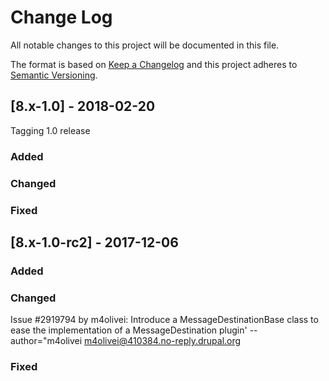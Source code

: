 # Change Log
All notable changes to this project will be documented in this file.

The format is based on [Keep a Changelog](http://keepachangelog.com/)
and this project adheres to [Semantic Versioning](http://semver.org/).


## [8.x-1.0] - 2018-02-20
  Tagging 1.0 release

### Added
 
### Changed

### Fixed



## [8.x-1.0-rc2] - 2017-12-06

### Added
 
### Changed
Issue #2919794 by m4olivei: Introduce a MessageDestinationBase class to ease the implementation of a MessageDestination plugin' --author="m4olivei <m4olivei@410384.no-reply.drupal.org>

### Fixed

